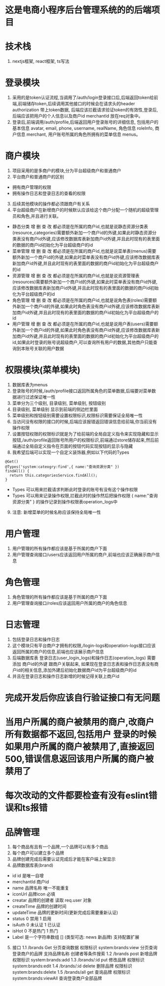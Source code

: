 # 这是电商小程序后台管理系统的的后端项目
# 技术栈
1. nextjs框架, react框架, ts写法
# 登录模块
1. 采用的是token认证流程,当调用了/auth/login登录接口后,后端返回token给前端,前端储存token,后续调用其他接口的时候会在请求头的header authorization 带上token数据, 后端应该拦截请求验证token的有效性,登录后,后端应该把用户的个人信息以及商户id merchantId 放在req对象中。
2. 登录后,前端调用/auth/profile,后端返回用户登录账号的详细信息, 包括用户的基本信息 avatar, email, phone, username, realName, 角色信息 roleInfo, 商户信息 merchant, 用户账号所属的角色所拥有的菜单信息 menus。
# 商户模块
1. 项目采用的是多商户的模块,分为平台超级商户和普通商户
2. 平台商户和普通商户的区别
- 拥有商户管理的权限
- 拥有操作日志和登录日志的查看的权限
3. 后续其他模块的操作都必须跟商户有关系
4. 平台超级商户在新增商户的时候默认应该给这个商户分配一个随机的超级管理员和角色,并且进行关联。
- 静态分类 增 删 查 改 都必须是在所属的商户id,也就是说静态资源分类表(resource_categories)需要额外新加一个商户id的外键,如果此时静态资源分类表没有商户id外键,应该修改数据库表新加商户id外键,并且此时现有的表里面的数据的商户id初始化为平台超级商户的id
- 菜单管理 增 删 查 改 都必须是在所属的商户id,也就是说菜单表(menus)需要额外新加一个商户id的外键,如果此时菜单表没有商户id外键,应该修改数据库表新加商户id外键,并且此时现有的表里面的数据的商户id初始化为平台超级商户的id
- 资源管理 增 删 查 改 都必须是在所属的商户id,也就是说资源管理表(resources)需要额外新加一个商户id的外键,如果此时菜单表没有商户id外键,应该修改数据库表新加商户id外键,并且此时现有的表里面的数据的商户id初始化为平台超级商户的id
- 角色管理 增 删 查 改 都必须是在所属的商户id,也就是说角色表(roles)需要额外新加一个商户id的外键,如果此时角色表没有商户id外键,应该修改数据库表新加商户id外键,并且此时现有的表里面的数据的商户id初始化为平台超级商户的id
- 用户管理 增 删 查 改 都必须是在所属的商户id,也就是说用户表(users)需要额外新加一个商户id的外键,如果此时角色表没有商户id外键,应该修改数据库表新加商户id外键,并且此时现有的表里面的数据的商户id初始化为平台超级商户的id,如果此时登录的账号说超级商户,可以查询所有用户的数据,其他商户只能查询到本账号关联的用户数据
# 权限模块(菜单模块)
1. 数据库表为menus
2. 登录账号的时候,/auth/profile接口返回所属角色的菜单数据,后端要对菜单数据进行过滤保证唯一性
3. 菜单分为三个级别, 目录级别, 菜单级别, 按钮级别
4. 目录级别, 菜单级别 显示到前端的侧边栏里面
5. 菜单级别和按钮级别需要设置权限标识,权限标识需要保证全局唯一性
6. 当访问没有权限的接口的时候,后端应该报错返回错误信息给前端,你当前没有操作权限
7. 设置按钮权限的权限标识就是为了给前端的全局自定义指令来实现隐藏和显示按钮,/auth/profile返回账号所用户的权限标识,前端通过store储存起来,然后前端通过全局自定义指令在页面的按钮代码实现按钮的显示与隐藏
8. 我希望后端可以实现一个自定义装饰器,例如以下代码的Types
```
@Get()
@Types('system:cateogry:find',{ name:"查询资源分类" })
findAll() {
  return this.categoriesService.findAll();
}
```
- Types 可以用来拦截请求判断此时登录的账号有没有这个操作权限
- Types 可以用来记录操作权限,拦截此时的操作然后把操作权限 { name:"查询资源分类" } 的操作记录到操作权限表operation_logs中
9. 注意: 新增菜单的时候名称应该保持全局唯一性
# 用户管理
1. 用户管理的所有操作都应该是基于所属的商户下面
2. 用户管理查询接口/users应该返回用户所属的商户,前端也应该正确展示商户信息
# 角色管理
1. 角色管理的所有操作都应该是基于所属的商户下面
3. 用户管理查询接口/roles应该返回用户所属的商户的角色信息
# 日志管理
1. 包括登录日志和操作日志
2. 这个模块只有平台商户才拥有的权限,/login-logs和operation-logs接口应该返回所属的商户的信息,前端也应该展示商户信息
3. 后端数据库表 登录日志(user_login_logs)和操作日志(operation_logs) 需要添加 商户id的外键 跟商户关联起来, 如果现在登录日志表和操作日志表没有商户id的相关信息,添加外建后初始化数据商户id为平台超级商户的id
4. 并且在登录日志和操作日志新增的时候记得关联上商户id

# 完成开发后你应该自行验证接口有无问题

# 当用户所属的商户被禁用的商户,改商户所有数据都不返回,包括用户 登录的时候如果用户所属的商户被禁用了,直接返回500,错误信息返回该用户所属的商户被禁用了

# 每次改动的文件都要检查有没有eslint错误和ts报错

# 品牌管理
1. 每个商品有且有一个品牌,一个品牌可以有多个商品
2. 每个商户可以建立多个品牌
3. 品牌创建完成后需要认证完成后才能在客户端上架显示
4. 品牌数据库表(brand)
- id id 是唯一自增
- merchantId 商户id
- name 品牌名称 唯一不能重复
- iconUrl 品牌icon 必填
- creatar 品牌的创建者 读取 req.user 对象
- createTime 品牌的创建时间
- updateTime 品牌的更新时间(更新完成后需要重新认证)
- status 0 禁用 1 启用
- isAuth 0 未认证 1 已认证
- isHot 0 不是热门 1 热门
- Label 是一个字符串数组 [] (类型可选: news 新品牌) 支持配置扩展
5. 接口
1.1 /brands Get 分页查询数据 权限标识 system:brands:view 分页查询登录商户的品牌 支持品牌名称 创建者等条件搜索
1.2 /brands post 新增品牌 权限标识 system:brands:add
1.3 /brands/:id put 修改品牌 权限标识 system:brands:edit
1.4 /brands/:id delete 删除品牌 权限标识 system:brands:delete
1.5 /brands/all get 查询品牌 权限标识 system:brands:viewAll 查询登录商户全部品牌